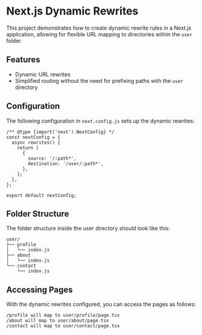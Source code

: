 # Next.js Dynamic Rewrites

This project demonstrates how to create dynamic rewrite rules in a Next.js application, allowing for flexible URL mapping to directories within the `user` folder.

## Features

- Dynamic URL rewrites
- Simplified routing without the need for prefixing paths with the `user` directory

## Configuration

The following configuration in `next.config.js` sets up the dynamic rewrites:

```
/** @type {import('next').NextConfig} */
const nextConfig = {
  async rewrites() {
    return [
      {
        source: '/:path*',
        destination: '/user/:path*',
      },
    ];
  },
};

export default nextConfig;
```


## Folder Structure

The folder structure inside the user directory should look like this:

```
user/
├── profile
│   └── index.js
├── about
│   └── index.js
└── contact
    └── index.js
```
    
    
 ## Accessing Pages

With the dynamic rewrites configured, you can access the pages as follows:

    /profile will map to user/profile/page.tsx
    /about will map to user/about/page.tsx
    /contact will map to user/contact/page.tsx